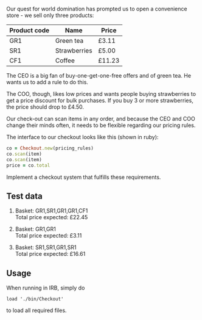 Our quest for world domination has prompted us to open a convenience store - we sell only three products:


Product code | Name         | Price
-------------|--------------|----------
GR1          | Green tea    |  £3.11
SR1          | Strawberries |  £5.00
CF1          | Coffee       |  £11.23

 
The CEO is a big fan of buy-one-get-one-free offers and of green tea. He wants us to add a rule to do this.
 
The COO, though, likes low prices and wants people buying strawberries to get a price discount for bulk purchases. If you buy 3 or more strawberries, the price should drop to £4.50.
 
Our check-out can scan items in any order, and because the CEO and COO change their minds often, it needs to be flexible regarding our pricing rules.
 
The interface to our checkout looks like this (shown in ruby):
 
 ```ruby
 co = Checkout.new(pricing_rules)
 co.scan(item)
 co.scan(item)
 price = co.total
 ```
 
Implement a checkout system that fulfills these requirements.
 
Test data
---------
 
1. Basket: GR1,SR1,GR1,GR1,CF1  
   Total price expected: £22.45
 
2. Basket: GR1,GR1  
   Total price expected: £3.11
 
3. Basket: SR1,SR1,GR1,SR1  
   Total price expected: £16.61

Usage
----

When running in IRB, simply do 
```
load './bin/Checkout'
```

to load all required files. 
